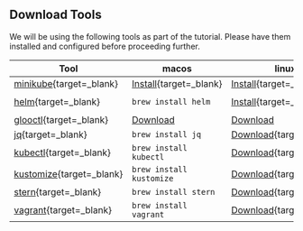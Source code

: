 ## Download Tools

We will be using the following tools as part of the tutorial. Please have them installed and configured before proceeding further.

| Tool      | macos                          | linux | windows|
| ----------- | ----------- |  ----------- | ----------- |
[minikube](https://minikube.sigs.k8s.io/docs/){target=_blank} |[Install](https://minikube.sigs.k8s.io/docs/start/){target=_blank}|[Install](https://minikube.sigs.k8s.io/docs/start/){target=_blank}|[Install](https://minikube.sigs.k8s.io/docs/start/){target=_blank}
|[helm](https://helm.sh){target=_blank}| `brew install helm`|[Install](https://helm.sh/docs/intro/install/){target=_blank}|`choco install kubernetes-helm`
|[glooctl](https://docs.solo.io/gloo-edge/latest/getting_started/){target=_blank}|[Download](https://github.com/solo-io/gloo/releases/download/v1.8.10/glooctl-darwin-amd64)|[Download](https://github.com/solo-io/gloo/releases/download/v1.8.10/glooctl-linux-amd64)|[Download](https://github.com/solo-io/gloo/releases/download/v1.8.10/glooctl-windows-amd64.exe)
|[jq](https://stedolan.github.io/jq/){target=_blank}|`brew install jq`|[Download](https://stedolan.github.io/jq/download/){target=_blank}|`chocolatey install jq`
|[kubectl](https://kubectl.docs.kubernetes.io){target=_blank}|`brew install kubectl`|[Download](https://kubectl.docs.kubernetes.io/installation/kubectl/binaries/){target=_blank}|`choco install kubernetes-cli`
|[kustomize](https://kubectl.docs.kubernetes.io/installation/kustomize/){target=_blank}|`brew install kustomize`|[Download](https://kubectl.docs.kubernetes.io/installation/kustomize/binaries/){target=_blank}|`choco install kustomize`
|[stern](https://github.com/wercker/stern){target=_blank}|`brew install stern`|[Download](https://github.com/wercker/stern/releases/download/1.11.0/stern_linux_amd64){target=_blank}|[Download](https://github.com/wercker/stern/releases/download/1.11.0/stern_windows_amd64.exe){target=_blank}
|[vagrant](https://www.vagrantup.com/downloads){target=_blank}|`brew install vagrant`|[Download](https://www.vagrantup.com/downloads){target=_blank}|[Download](https://www.vagrantup.com/downloads){target=_blank}
